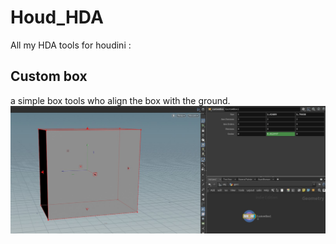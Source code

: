 # Houd_HDA
All my HDA tools for houdini : 


## Custom box

a simple box tools who align the box with the ground.
![this is an image](/../WIkiHoudini/customBox.jpg) 
